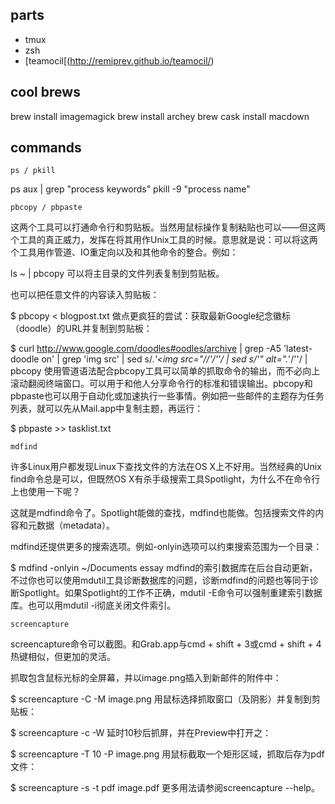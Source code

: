 

## parts
* tmux
* zsh
* [teamocil[(http://remiprev.github.io/teamocil/)

## cool brews

brew install imagemagick
brew install archey
brew cask install macdown

## commands

	ps / pkill

ps aux | grep "process keywords"
pkill -9 "process name"





	pbcopy / pbpaste

这两个工具可以打通命令行和剪贴板。当然用鼠标操作复制粘贴也可以——但这两个工具的真正威力，发挥在将其用作Unix工具的时候。意思就是说：可以将这两个工具用作管道、IO重定向以及和其他命令的整合。例如：

ls ~ | pbcopy
可以将主目录的文件列表复制到剪贴板。

也可以把任意文件的内容读入剪贴板：

$ pbcopy < blogpost.txt
做点更疯狂的尝试：获取最新Google纪念徽标（doodle）的URL并复制到剪贴板：

$ curl http://www.google.com/doodles#oodles/archive | grep -A5 'latest-doodle on' | grep 'img src' | sed s/.*'<img src="\/\/'/''/ | sed s/'" alt=".*'/''/ | pbcopy
使用管道语法配合pbcopy工具可以简单的抓取命令的输出，而不必向上滚动翻阅终端窗口。可以用于和他人分享命令行的标准和错误输出。pbcopy和pbpaste也可以用于自动化或加速执行一些事情。例如把一些邮件的主题存为任务列表，就可以先从Mail.app中复制主题，再运行：

$ pbpaste >> tasklist.txt


	mdfind

许多Linux用户都发现Linux下查找文件的方法在OS X上不好用。当然经典的Unix find命令总是可以，但既然OS X有杀手级搜索工具Spotlight，为什么不在命令行上也使用一下呢？

这就是mdfind命令了。Spotlight能做的查找，mdfind也能做。包括搜索文件的内容和元数据（metadata）。

mdfind还提供更多的搜索选项。例如-onlyin选项可以约束搜索范围为一个目录：

$ mdfind -onlyin ~/Documents essay
mdfind的索引数据库在后台自动更新，不过你也可以使用mdutil工具诊断数据库的问题，诊断mdfind的问题也等同于诊断Spotlight。如果Spotlight的工作不正确，mdutil -E命令可以强制重建索引数据库。也可以用mdutil -i彻底关闭文件索引。


	screencapture

screencapture命令可以截图。和Grab.app与cmd + shift + 3或cmd + shift + 4热键相似，但更加的灵活。

抓取包含鼠标光标的全屏幕，并以image.png插入到新邮件的附件中：

$ screencapture -C -M image.png 
用鼠标选择抓取窗口（及阴影）并复制到剪贴板：

$ screencapture -c -W
延时10秒后抓屏，并在Preview中打开之：

$ screencapture -T 10 -P image.png
用鼠标截取一个矩形区域，抓取后存为pdf文件：

$ screencapture -s -t pdf image.pdf
更多用法请参阅screencapture --help。

